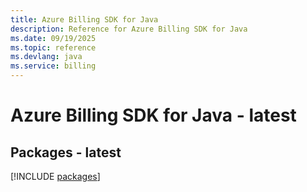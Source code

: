 ```yaml
---
title: Azure Billing SDK for Java
description: Reference for Azure Billing SDK for Java
ms.date: 09/19/2025
ms.topic: reference
ms.devlang: java
ms.service: billing
---
```

# Azure Billing SDK for Java - latest
## Packages - latest
[!INCLUDE [packages](billing-index.md)]
